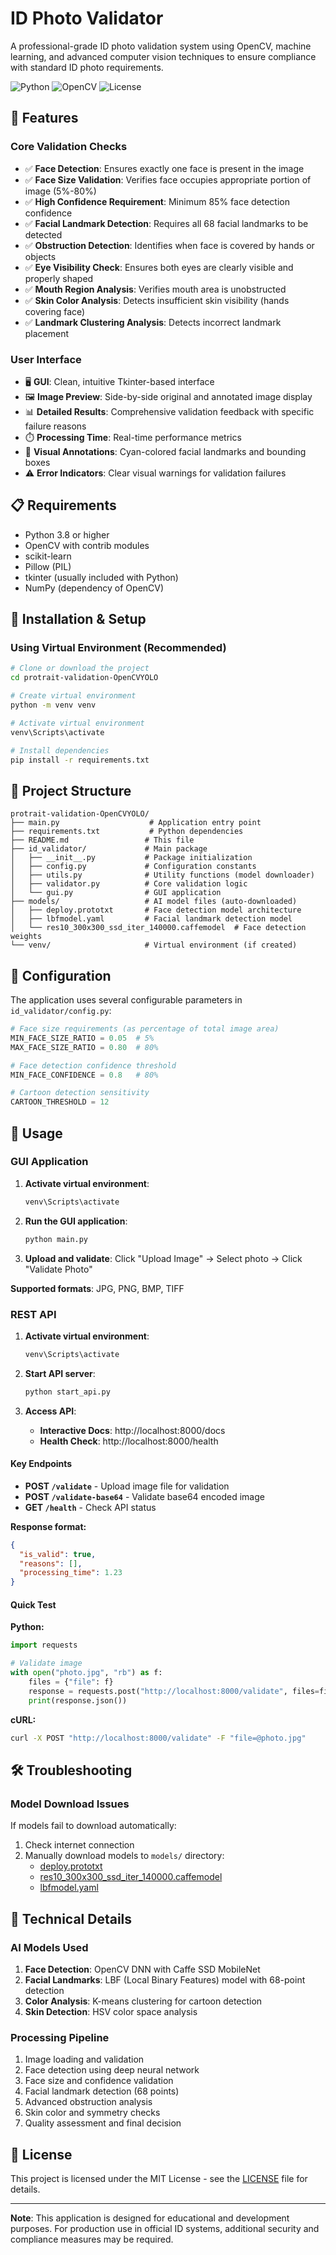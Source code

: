 # ID Photo Validator

A professional-grade ID photo validation system using OpenCV, machine learning, and advanced computer vision techniques to ensure compliance with standard ID photo requirements.

![Python](https://img.shields.io/badge/python-v3.8+-blue.svg)
![OpenCV](https://img.shields.io/badge/OpenCV-4.x-green.svg)
![License](https://img.shields.io/badge/license-MIT-blue.svg)

## 🎯 Features

### Core Validation Checks

- ✅ **Face Detection**: Ensures exactly one face is present in the image
- ✅ **Face Size Validation**: Verifies face occupies appropriate portion of image (5%-80%)
- ✅ **High Confidence Requirement**: Minimum 85% face detection confidence
- ✅ **Facial Landmark Detection**: Requires all 68 facial landmarks to be detected
- ✅ **Obstruction Detection**: Identifies when face is covered by hands or objects
- ✅ **Eye Visibility Check**: Ensures both eyes are clearly visible and properly shaped
- ✅ **Mouth Region Analysis**: Verifies mouth area is unobstructed
- ✅ **Skin Color Analysis**: Detects insufficient skin visibility (hands covering face)
- ✅ **Landmark Clustering Analysis**: Detects incorrect landmark placement

### User Interface

- 🖥️ **GUI**: Clean, intuitive Tkinter-based interface
- 🖼️ **Image Preview**: Side-by-side original and annotated image display
- 📊 **Detailed Results**: Comprehensive validation feedback with specific failure reasons
- ⏱️ **Processing Time**: Real-time performance metrics
- 🎨 **Visual Annotations**: Cyan-colored facial landmarks and bounding boxes
- ⚠️ **Error Indicators**: Clear visual warnings for validation failures

## 📋 Requirements

- Python 3.8 or higher
- OpenCV with contrib modules
- scikit-learn
- Pillow (PIL)
- tkinter (usually included with Python)
- NumPy (dependency of OpenCV)

## 🚀 Installation & Setup

### Using Virtual Environment (Recommended)

```bash
# Clone or download the project
cd protrait-validation-OpenCVYOLO

# Create virtual environment
python -m venv venv

# Activate virtual environment
venv\Scripts\activate

# Install dependencies
pip install -r requirements.txt
```

## 📁 Project Structure

```
protrait-validation-OpenCVYOLO/
├── main.py                    # Application entry point
├── requirements.txt           # Python dependencies
├── README.md                 # This file
├── id_validator/             # Main package
│   ├── __init__.py           # Package initialization
│   ├── config.py             # Configuration constants
│   ├── utils.py              # Utility functions (model downloader)
│   ├── validator.py          # Core validation logic
│   └── gui.py                # GUI application
├── models/                   # AI model files (auto-downloaded)
│   ├── deploy.prototxt       # Face detection model architecture
│   ├── lbfmodel.yaml         # Facial landmark detection model
│   └── res10_300x300_ssd_iter_140000.caffemodel  # Face detection weights
└── venv/                     # Virtual environment (if created)
```

## 🔧 Configuration

The application uses several configurable parameters in `id_validator/config.py`:

```python
# Face size requirements (as percentage of total image area)
MIN_FACE_SIZE_RATIO = 0.05  # 5%
MAX_FACE_SIZE_RATIO = 0.80  # 80%

# Face detection confidence threshold
MIN_FACE_CONFIDENCE = 0.8   # 80%

# Cartoon detection sensitivity
CARTOON_THRESHOLD = 12
```

## 📖 Usage

### GUI Application

1. **Activate virtual environment**:

   ```bash
   venv\Scripts\activate
   ```

2. **Run the GUI application**:

   ```bash
   python main.py
   ```

3. **Upload and validate**: Click "Upload Image" → Select photo → Click "Validate Photo"

**Supported formats**: JPG, PNG, BMP, TIFF

### REST API

1. **Activate virtual environment**:

   ```bash
   venv\Scripts\activate
   ```

2. **Start API server**:

   ```bash
   python start_api.py
   ```

3. **Access API**:
   - **Interactive Docs**: http://localhost:8000/docs
   - **Health Check**: http://localhost:8000/health

#### Key Endpoints

- **POST `/validate`** - Upload image file for validation
- **POST `/validate-base64`** - Validate base64 encoded image
- **GET `/health`** - Check API status

**Response format:**

```json
{
  "is_valid": true,
  "reasons": [],
  "processing_time": 1.23
}
```

#### Quick Test

**Python:**

```python
import requests

# Validate image
with open("photo.jpg", "rb") as f:
    files = {"file": f}
    response = requests.post("http://localhost:8000/validate", files=files)
    print(response.json())
```

**cURL:**

```bash
curl -X POST "http://localhost:8000/validate" -F "file=@photo.jpg"
```

## 🛠️ Troubleshooting

### Model Download Issues

If models fail to download automatically:

1. Check internet connection
2. Manually download models to `models/` directory:
   - [deploy.prototxt](https://raw.githubusercontent.com/opencv/opencv/master/samples/dnn/face_detector/deploy.prototxt)
   - [res10_300x300_ssd_iter_140000.caffemodel](https://raw.githubusercontent.com/opencv/opencv_3rdparty/dnn_samples_face_detector_20170830/res10_300x300_ssd_iter_140000.caffemodel)
   - [lbfmodel.yaml](https://github.com/spmallick/GSOC2017/raw/master/data/lbfmodel.yaml)

## 🔬 Technical Details

### AI Models Used

1. **Face Detection**: OpenCV DNN with Caffe SSD MobileNet
2. **Facial Landmarks**: LBF (Local Binary Features) model with 68-point detection
3. **Color Analysis**: K-means clustering for cartoon detection
4. **Skin Detection**: HSV color space analysis

### Processing Pipeline

1. Image loading and validation
2. Face detection using deep neural network
3. Face size and confidence validation
4. Facial landmark detection (68 points)
5. Advanced obstruction analysis
6. Skin color and symmetry checks
7. Quality assessment and final decision

## 📄 License

This project is licensed under the MIT License - see the [LICENSE](LICENSE) file for details.

---

**Note**: This application is designed for educational and development purposes. For production use in official ID systems, additional security and compliance measures may be required.
